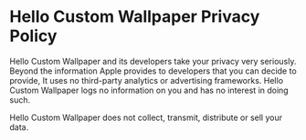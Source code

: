 # Hello Custom Wallpaper Privacy Policy

Hello Custom Wallpaper and its developers take your privacy very seriously. Beyond the information Apple provides to developers that you can decide to provide, It uses no third-party analytics or advertising frameworks. Hello Custom Wallpaper logs no information on you and has no interest in doing such.

Hello Custom Wallpaper does not collect, transmit, distribute or sell your data.
